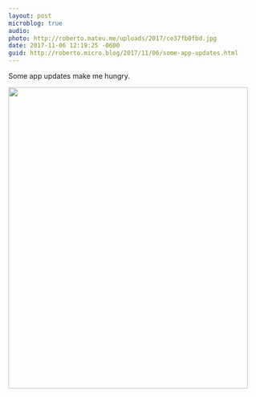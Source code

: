 ```yaml
---
layout: post
microblog: true
audio: 
photo: http://roberto.mateu.me/uploads/2017/ce37fb0fbd.jpg
date: 2017-11-06 12:19:25 -0600
guid: http://roberto.micro.blog/2017/11/06/some-app-updates.html
---
```

Some app updates make me hungry. 

<img src="http://roberto.mateu.me/uploads/2017/ce37fb0fbd.jpg" width="477" height="600" />
